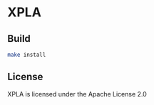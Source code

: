 
# XPLA

## Build

```sh
make install
```

## License

XPLA is licensed under the Apache License 2.0  
